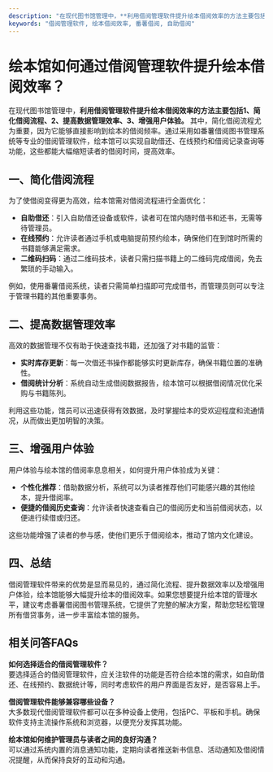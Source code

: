 ```yaml
---
description: "在现代图书馆管理中，**利用借阅管理软件提升绘本借阅效率的方法主要包括1、简化借阅流程、2、提高数据管理效率、3、增强用户体验。** 其中，简化借阅流程尤为重要，因为它能够直接影响到绘本的借阅频率。通过采用如番薯借阅图书管理系统等专业的借阅管理软件，绘本馆可以实现自助借还、在线预约和借阅记录查询等功能，这些都能大幅缩短读者的借阅时间，提高效率。"
keywords: "借阅管理软件, 绘本借阅效率, 番薯借阅, 自助借阅"
---
```

# 绘本馆如何通过借阅管理软件提升绘本借阅效率？

在现代图书馆管理中，**利用借阅管理软件提升绘本借阅效率的方法主要包括1、简化借阅流程、2、提高数据管理效率、3、增强用户体验。** 其中，简化借阅流程尤为重要，因为它能够直接影响到绘本的借阅频率。通过采用如番薯借阅图书管理系统等专业的借阅管理软件，绘本馆可以实现自助借还、在线预约和借阅记录查询等功能，这些都能大幅缩短读者的借阅时间，提高效率。

## 一、简化借阅流程

为了使借阅变得更为高效，绘本馆需对借阅流程进行全面优化：

- **自助借还**：引入自助借还设备或软件，读者可在馆内随时借书和还书，无需等待管理员。
- **在线预约**：允许读者通过手机或电脑提前预约绘本，确保他们在到馆时所需的书籍能够满足需求。
- **二维码扫码**：通过二维码技术，读者只需扫描书籍上的二维码完成借阅，免去繁琐的手动输入。

例如，使用番薯借阅系统，读者只需简单扫描即可完成借书，而管理员则可以专注于管理书籍的其他重要事务。

## 二、提高数据管理效率

高效的数据管理不仅有助于快速查找书籍，还加强了对书籍的监管：

- **实时库存更新**：每一次借还书操作都能够实时更新库存，确保书籍位置的准确性。
- **借阅统计分析**：系统自动生成借阅数据报告，绘本馆可以根据借阅情况优化采购与书籍陈列。
  
利用这些功能，馆员可以迅速获得有效数据，及时掌握绘本的受欢迎程度和流通情况，从而做出更加明智的决策。

## 三、增强用户体验

用户体验与绘本馆的借阅率息息相关，如何提升用户体验成为关键：

- **个性化推荐**：借助数据分析，系统可以为读者推荐他们可能感兴趣的其他绘本，提升借阅率。
- **便捷的借阅历史查询**：允许读者快速查看自己的借阅历史和当前借阅状态，以便进行续借或归还。
  
这些功能增强了读者的参与感，使他们更乐于借阅绘本，推动了馆内文化建设。

## 四、总结

借阅管理软件带来的优势是显而易见的，通过简化流程、提升数据效率以及增强用户体验，绘本馆能够大幅提升绘本的借阅效率。如果您想要提升绘本馆的管理水平，建议考虑番薯借阅图书管理系统，它提供了完整的解决方案，帮助您轻松管理所有借贷事务，进一步丰富绘本馆的服务。

## 相关问答FAQs

**如何选择适合的借阅管理软件？**  
要选择适合的借阅管理软件，应关注软件的功能是否符合绘本馆的需求，如自助借还、在线预约、数据统计等，同时考虑软件的用户界面是否友好，是否容易上手。

**借阅管理软件能够兼容哪些设备？**  
大多数现代借阅管理软件都可以在多种设备上使用，包括PC、平板和手机。确保软件支持主流操作系统和浏览器，以便充分发挥其功能。

**绘本馆如何维护管理员与读者之间的良好沟通？**  
可以通过系统内置的消息通知功能，定期向读者推送新书信息、活动通知及借阅情况提醒，从而保持良好的互动和沟通。
